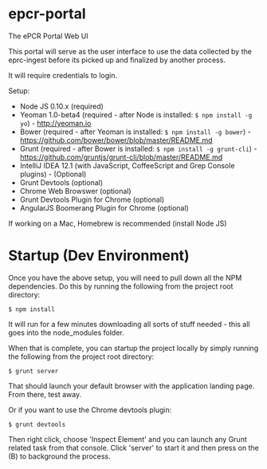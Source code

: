 epcr-portal
===========

The ePCR Portal Web UI

This portal will serve as the user interface to use the data collected by the eprc-ingest before its picked up and finalized by another process.

It will require credentials to login.

Setup:
 * Node JS 0.10.x (required)
 * Yeoman 1.0-beta4 (required - after Node is installed: ```$ npm install -g yo```) - http://yeoman.io
 * Bower (required - after Yeoman is installed: ```$ npm install -g bower```) -  https://github.com/bower/bower/blob/master/README.md
 * Grunt (required - after Bower is installed: ```$ npm install -g grunt-cli```) - https://github.com/gruntjs/grunt-cli/blob/master/README.md
 * IntelliJ IDEA 12.1 (with JavaScript, CoffeeScript and Grep Console plugins) - (Optional)
 * Grunt Devtools (optional)
 * Chrome Web Browswer (optional)
 * Grunt Devtools Plugin for Chrome (optional)
 * AngularJS Boomerang Plugin for Chrome (optional)

If working on a Mac, Homebrew is recommended (install Node JS)

Startup (Dev Environment)
=========================

Once you have the above setup, you will need to pull down all the NPM dependencies.  Do this by running the following from the project root directory:

```
$ npm install
```

It will run for a few minutes downloading all sorts of stuff needed - this all goes into the node_modules folder.

When that is complete, you can startup the project locally by simply running the following from the project root directory:

```
$ grunt server
```

That should launch your default browser with the application landing page.  From there, test away.

Or if you want to use the Chrome devtools plugin:

```
$ grunt devtools
```

Then right click, choose 'Inspect Element' and you can launch any Grunt related task from that console.  Click 'server' to start it and then press on the (B) to background the process.